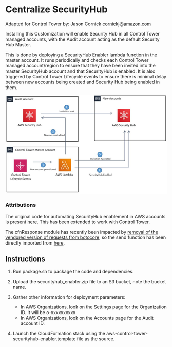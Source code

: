 # Centralize SecurityHub
Adapted for Control Tower by: Jason Cornick <cornickj@amazon.com>

Installing this Customization will enable Security Hub in all Control Tower managed accounts, with the Audit account acting as the default Security Hub Master.

This is done by deploying a SecurityHub Enabler lambda function in the master account. It runs periodically and checks each Control Tower managed account/region to ensure that they have been invited into the master SecurityHub account and that SecurityHub is enabled.  It is also triggered by Control Tower Lifecycle events to ensure there is minimal delay between new accounts being created and Security Hub being enabled in them.

![Logical Flow](docs/images/SecurityHub.png)

### Attributions

The original code for automating SecurityHub enablement in AWS accounts is present [here](https://github.com/awslabs/aws-securityhub-multiaccount-scripts). This has been extended to work with Control Tower.

The cfnResponse module has recently been impacted by [removal of the vendored version of requests from botocore](https://aws.amazon.com/blogs/developer/removing-the-vendored-version-of-requests-from-botocore/), so the send function has been directly imported from [here](https://docs.aws.amazon.com/AWSCloudFormation/latest/UserGuide/cfn-lambda-function-code-cfnresponsemodule.html).

## Instructions

1. Run package.sh to package the code and dependencies.
1. Upload the securityhub_enabler.zip file to an S3 bucket, note the bucket name.
1. Gather other information for deployment parameters:

    - In AWS Organizations, look on the Settings page for the Organization ID.  It will be o-xxxxxxxxxx
    - In AWS Organizations, look on the Accounts page for the Audit account ID.

1. Launch the CloudFormation stack using the aws-control-tower-securityhub-enabler.template file as the source.